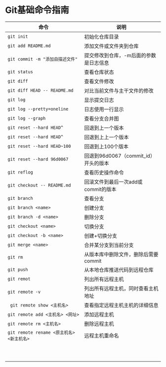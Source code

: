 # Git基础命令指南

| 命令                                | 说明                         |
| --------------------------------- | -------------------------- |
| `git init`                        | 初始化仓库目录                    |
| `git add README.md`               | 添加文件或文件夹到仓库                |
| `git commit -m "添加自描述文件"`         | 提交修改到仓库，-m后面的参数是日志信息       |
| `git status`                      | 查看仓库状态                     |
| `git diff`                        | 查看文件修改                     |
| `git diff HEAD -- README.md`      | 对比当前文件与主干文件的修改             |
| `git log`                         | 显示提交日志                     |
| `git log --pretty=oneline`        | 日志使用一行显示                   |
| `git log --graph`                 | 查看分支合并图                    |
| `git reset --hard HEAD^`          | 回退到上一个版本                   |
| `git reset --hard HEAD^`          | 回退到上上一个版本                  |
| `git reset --hard HEAD~100`       | 回退到上100个版本                 |
| `git reset --hard 96d0067`        | 回退到96d0067（commit_id）开头的版本 |
| `git reflog`                      | 查看历史操作命令                   |
| `git checkout -- README.md`       | 回滚文件到最后一次add或commit的版本     |
| `git branch`                      | 查看分支                       |
| `git branch <name>`               | 创建分支                       |
| `git branch -d <name>`            | 删除分支                       |
| `git checkout <name>`             | 切换分支                       |
| `git checkout -b <name>`          | 创建+切换分支                    |
| `git merge <name>`                | 合并某分支到当前分支                 |
| `git rm`                          | 从版本库中删除文件，删除后需要commit      |
| `git push`                        | 从本地仓库推送代码到远程仓库             |
| `git remot`                       | 列出所有远程主机                   |
| `git remote -v`                   | 列出所有远程主机，同时查看主机地址          |
| ` git remote show <主机名>`          | 查看指定远程主机主机的详细信息            |
| `git remote add <主机名> <网址>`       | 添加远程主机                     |
| `git remote rm <主机名>`             | 删除远程主机                     |
| `git remote rename <原主机名> <新主机名>` | 远程主机重命名                    |
|                                   |                            |
|                                   |                            |
|                                   |                            |
|                                   |                            |
|                                   |                            |
|                                   |                            |
|                                   |                            |
|                                   |                            |
|                                   |                            |
|                                   |                            |

